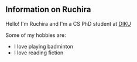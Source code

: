 ## Information on Ruchira

Hello! I'm Ruchira and I'm a CS PhD student at [DIKU](https://di.ku.dk/)

Some of my hobbies are:

- I love playing badminton
- I love reading fiction